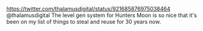 https://twitter.com/thalamusdigital/status/921685876975038464 @thalamusdigital The level gen system for Hunters Moon is so nice that it's been on my list of things to steal and reuse for 30 years now.